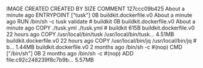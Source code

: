 IMAGE               CREATED              CREATED BY                                      SIZE                COMMENT
127ccc09b425        About a minute ago   ENTRYPOINT ["tusk"]                             0B                  buildkit.dockerfile.v0
<missing>           About a minute ago   RUN /bin/sh -c tusk validate # buildkit         0B                  buildkit.dockerfile.v0
<missing>           About a minute ago   COPY ./tusk.yml ./tusk.yml # buildkit           615B                buildkit.dockerfile.v0
<missing>           22 hours ago         COPY /usr/local/bin/tusk /usr/local/bin/tusk…   4.51MB              buildkit.dockerfile.v0
<missing>           22 hours ago         COPY /usr/local/bin/jq /usr/local/bin/jq # b…   1.44MB              buildkit.dockerfile.v0
<missing>           2 months ago         /bin/sh -c #(nop)  CMD ["/bin/sh"]              0B
<missing>           2 months ago         /bin/sh -c #(nop) ADD file:c92c248239f8c7b9b…   5.57MB
